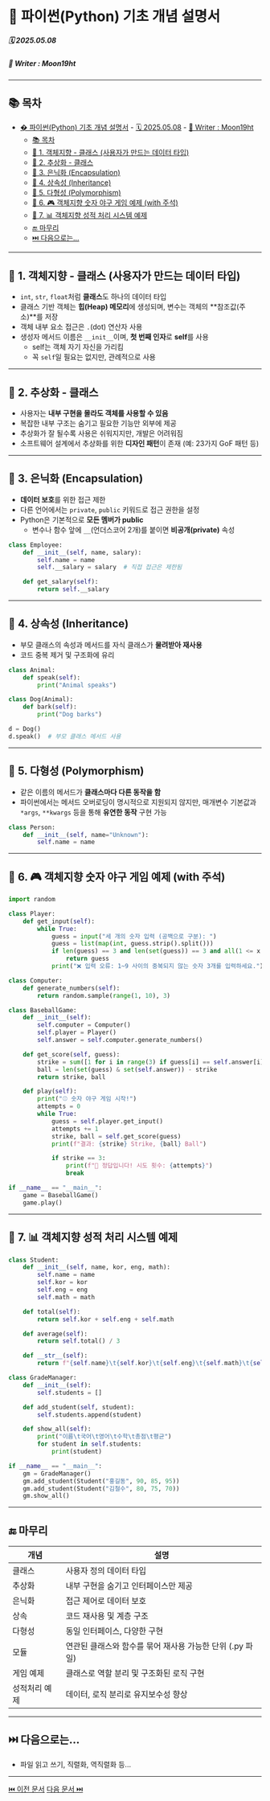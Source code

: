 # 🐍 파이썬(Python) 기초 개념 설명서

##### 🗓️ 2025.05.08
##### 📝 Writer : Moon19ht

---

## 📚 목차

- [� 파이썬(Python) 기초 개념 설명서](#-파이썬python-기초-개념-설명서)
        - [🗓️ 2025.05.08](#️-20250508)
        - [📝 Writer : Moon19ht](#-writer--moon19ht)
  - [📚 목차](#-목차)
  - [📌 1. 객체지향 - 클래스 (사용자가 만드는 데이터 타입)](#-1-객체지향---클래스-사용자가-만드는-데이터-타입)
  - [📌 2. 추상화 - 클래스](#-2-추상화---클래스)
  - [📌 3. 은닉화 (Encapsulation)](#-3-은닉화-encapsulation)
  - [📌 4. 상속성 (Inheritance)](#-4-상속성-inheritance)
  - [📌 5. 다형성 (Polymorphism)](#-5-다형성-polymorphism)
  - [📌 6. 🎮 객체지향 숫자 야구 게임 예제 (with 주석)](#-6--객체지향-숫자-야구-게임-예제-with-주석)
  - [📌 7. 📊 객체지향 성적 처리 시스템 예제](#-7--객체지향-성적-처리-시스템-예제)
  - [🔚 마무리](#-마무리)
  - [⏭️ 다음으로는...](#️-다음으로는)

---

## 📌 1. 객체지향 - 클래스 (사용자가 만드는 데이터 타입)

- `int`, `str`, `float`처럼 **클래스**도 하나의 데이터 타입
- 클래스 기반 객체는 **힙(Heap) 메모리**에 생성되며, 변수는 객체의 **참조값(주소)**를 저장
- 객체 내부 요소 접근은 `.`(dot) 연산자 사용
- 생성자 메서드 이름은 `__init__`이며, **첫 번째 인자**로 **self**를 사용
    - self는 객체 자기 자신을 가리킴
    - 꼭 `self`일 필요는 없지만, 관례적으로 사용

---

## 📌 2. 추상화 - 클래스

- 사용자는 **내부 구현을 몰라도 객체를 사용할 수 있음**
- 복잡한 내부 구조는 숨기고 필요한 기능만 외부에 제공
- 추상화가 잘 될수록 사용은 쉬워지지만, 개발은 어려워짐
- 소프트웨어 설계에서 추상화를 위한 **디자인 패턴**이 존재 (예: 23가지 GoF 패턴 등)

---

## 📌 3. 은닉화 (Encapsulation)

- **데이터 보호**를 위한 접근 제한
- 다른 언어에서는 `private`, `public` 키워드로 접근 권한을 설정
- Python은 기본적으로 **모든 멤버가 public**
    - 변수나 함수 앞에 `__`(언더스코어 2개)를 붙이면 **비공개(private)** 속성

```python
class Employee:
    def __init__(self, name, salary):
        self.name = name
        self.__salary = salary  # 직접 접근은 제한됨

    def get_salary(self):
        return self.__salary
```

---

## 📌 4. 상속성 (Inheritance)

- 부모 클래스의 속성과 메서드를 자식 클래스가 **물려받아 재사용**
- 코드 중복 제거 및 구조화에 유리

```python
class Animal:
    def speak(self):
        print("Animal speaks")

class Dog(Animal):
    def bark(self):
        print("Dog barks")

d = Dog()
d.speak()  # 부모 클래스 메서드 사용
```

---

## 📌 5. 다형성 (Polymorphism)

- 같은 이름의 메서드가 **클래스마다 다른 동작을 함**
- 파이썬에서는 메서드 오버로딩이 명시적으로 지원되지 않지만, 매개변수 기본값과 `*args`, `**kwargs` 등을 통해 **유연한 동작** 구현 가능

```python
class Person:
    def __init__(self, name="Unknown"):
        self.name = name
```

---

## 📌 6. 🎮 객체지향 숫자 야구 게임 예제 (with 주석)

```python
import random

class Player:
    def get_input(self):
        while True:
            guess = input("세 개의 숫자 입력 (공백으로 구분): ")
            guess = list(map(int, guess.strip().split()))
            if len(guess) == 3 and len(set(guess)) == 3 and all(1 <= x <= 9 for x in guess): # 중복 없이 3자리 숫자, 1~9 사이
                return guess
            print("❌ 입력 오류: 1~9 사이의 중복되지 않는 숫자 3개를 입력하세요.")

class Computer:
    def generate_numbers(self):
        return random.sample(range(1, 10), 3)

class BaseballGame:
    def __init__(self):
        self.computer = Computer()
        self.player = Player()
        self.answer = self.computer.generate_numbers()

    def get_score(self, guess):
        strike = sum([1 for i in range(3) if guess[i] == self.answer[i]])
        ball = len(set(guess) & set(self.answer)) - strike
        return strike, ball

    def play(self):
        print("⚾ 숫자 야구 게임 시작!")
        attempts = 0
        while True:
            guess = self.player.get_input()
            attempts += 1
            strike, ball = self.get_score(guess)
            print(f"결과: {strike} Strike, {ball} Ball")

            if strike == 3:
                print(f"🎉 정답입니다! 시도 횟수: {attempts}")
                break

if __name__ == "__main__":
    game = BaseballGame()
    game.play()
```

---

## 📌 7. 📊 객체지향 성적 처리 시스템 예제

```python
class Student:
    def __init__(self, name, kor, eng, math):
        self.name = name
        self.kor = kor
        self.eng = eng
        self.math = math

    def total(self):
        return self.kor + self.eng + self.math

    def average(self):
        return self.total() / 3

    def __str__(self):
        return f"{self.name}\t{self.kor}\t{self.eng}\t{self.math}\t{self.total()}\t{self.average():.2f}"

class GradeManager:
    def __init__(self):
        self.students = []

    def add_student(self, student):
        self.students.append(student)

    def show_all(self):
        print("이름\t국어\t영어\t수학\t총점\t평균")
        for student in self.students:
            print(student)

if __name__ == "__main__":
    gm = GradeManager()
    gm.add_student(Student("홍길동", 90, 85, 95))
    gm.add_student(Student("김철수", 80, 75, 70))
    gm.show_all()
```

---

## 🔚 마무리

| 개념 | 설명 |
|------|------|
| 클래스 | 사용자 정의 데이터 타입 |
| 추상화 | 내부 구현을 숨기고 인터페이스만 제공 |
| 은닉화 | 접근 제어로 데이터 보호 |
| 상속 | 코드 재사용 및 계층 구조 |
| 다형성 | 동일 인터페이스, 다양한 구현 |
| 모듈 | 연관된 클래스와 함수를 묶어 재사용 가능한 단위 (.py 파일) |
| 게임 예제 | 클래스로 역할 분리 및 구조화된 로직 구현 |
| 성적처리 예제 | 데이터, 로직 분리로 유지보수성 향상 |

---

## ⏭️ 다음으로는...
- 파일 읽고 쓰기, 직렬화, 역직렬화 등...

---

[⏮️ 이전 문서](./0507%20Python정리.md) [다음 문서 ⏭️](./0509%20Python정리.md)